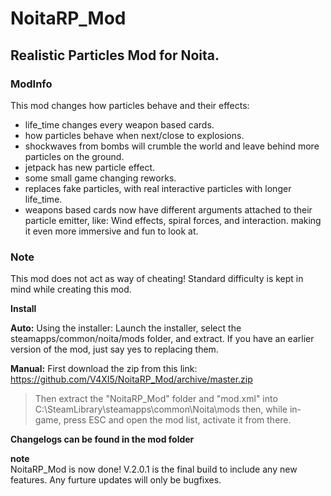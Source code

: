 # **NoitaRP_Mod**
## Realistic Particles Mod for Noita.




### **ModInfo**
This mod changes how particles behave and their effects:

* life_time changes every weapon based cards.
* how particles behave when next/close to explosions.
* shockwaves from bombs will crumble the world and leave behind more particles on the ground.
* jetpack has new particle effect.
* some small game changing reworks.
* replaces fake particles, with real interactive particles with longer life_time.
* weapons based cards now have different arguments attached to their particle emitter, like:
Wind effects, spiral forces, and interaction. making it even more immersive and fun to look at.


### **Note**
This mod does not act as way of cheating!
Standard difficulty is kept in mind while creating this mod.



 **Install**

**Auto:**
Using the installer:
Launch the installer, select the steamapps/common/noita/mods folder, and extract. 
If you have an earlier version of the mod, just say yes to replacing them.


**Manual:**
 First download the zip from this link: https://github.com/V4XI5/NoitaRP_Mod/archive/master.zip
 > Then extract the "NoitaRP_Mod" folder and "mod.xml" into C:\SteamLibrary\steamapps\common\Noita\mods
 > then, while in-game, press ESC and open the mod list, activate it from there.



**Changelogs can be found in the mod folder**

**note**  
NoitaRP_Mod is now done! V.2.0.1 is the final build to include any new features.
Any furture updates will only be bugfixes.